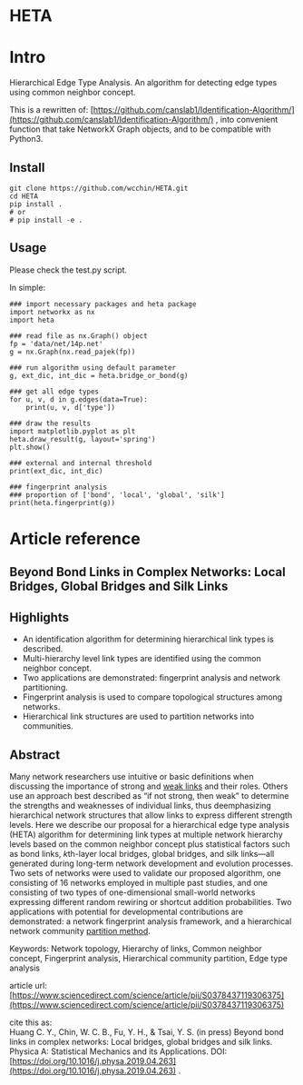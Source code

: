 # HETA

# Intro

Hierarchical Edge Type Analysis. An algorithm for detecting edge types using common neighbor concept.

This is a rewritten of: [https://github.com/canslab1/Identification-Algorithm/](https://github.com/canslab1/Identification-Algorithm/) , into convenient function that take NetworkX Graph objects, and to be compatible with Python3.  

## Install


	git clone https://github.com/wcchin/HETA.git
	cd HETA
	pip install .
	# or 
	# pip install -e .


## Usage

Please check the test.py script.

In simple:

	
	### import necessary packages and heta package
	import networkx as nx
	import heta

	### read file as nx.Graph() object
	fp = 'data/net/14p.net'
	g = nx.Graph(nx.read_pajek(fp))

	### run algorithm using default parameter
	g, ext_dic, int_dic = heta.bridge_or_bond(g)

	### get all edge types
	for u, v, d in g.edges(data=True):
		print(u, v, d['type'])

	### draw the results
	import matplotlib.pyplot as plt
	heta.draw_result(g, layout='spring')
	plt.show()

	### external and internal threshold
	print(ext_dic, int_dic)

	### fingerprint analysis
	### proportion of ['bond', 'local', 'global', 'silk']
	print(heta.fingerprint(g))




# Article reference

## Beyond Bond Links in Complex Networks: Local Bridges, Global Bridges and Silk Links

## Highlights

- An identification algorithm for determining hierarchical link types is described.
- Multi-hierarchy level link types are identified using the common neighbor concept.
- Two applications are demonstrated: fingerprint analysis and network partitioning.
- Fingerprint analysis is used to compare topological structures among networks.
- Hierarchical link structures are used to partition networks into communities.

## Abstract

Many network researchers use intuitive or basic definitions when discussing the importance of strong and [weak links](https://www.sciencedirect.com/topics/physics-and-astronomy/weak-link) and their roles. Others use an approach best described as “if not strong, then weak” to determine the strengths and weaknesses of individual links, thus deemphasizing hierarchical network structures that allow links to express different strength levels. Here we describe our proposal for a hierarchical edge type analysis (HETA) algorithm for determining link types at multiple network hierarchy levels based on the common neighbor concept plus statistical factors such as bond links, *k*th-layer local bridges, global bridges, and silk links—all generated during long-term network development and evolution processes. Two sets of networks were used to validate our proposed algorithm, one consisting of 16 networks employed in multiple past studies, and one consisting of two types of one-dimensional small-world networks expressing different random rewiring or shortcut addition probabilities. Two applications with potential for developmental contributions are demonstrated: a network fingerprint analysis framework, and a hierarchical network community [partition method](https://www.sciencedirect.com/topics/mathematics/partition-method).

Keywords: Network topology, Hierarchy of links, Common neighbor concept, Fingerprint analysis, Hierarchical community partition, Edge type analysis


article url: [https://www.sciencedirect.com/science/article/pii/S0378437119306375](https://www.sciencedirect.com/science/article/pii/S0378437119306375)

cite this as:  
Huang C. Y., Chin, W. C. B., Fu, Y. H., & Tsai, Y. S. (in press) Beyond bond links in complex networks: Local bridges, global bridges and silk links. Physica A: Statistical Mechanics and its Applications. 
DOI: [https://doi.org/10.1016/j.physa.2019.04.263](https://doi.org/10.1016/j.physa.2019.04.263) .

